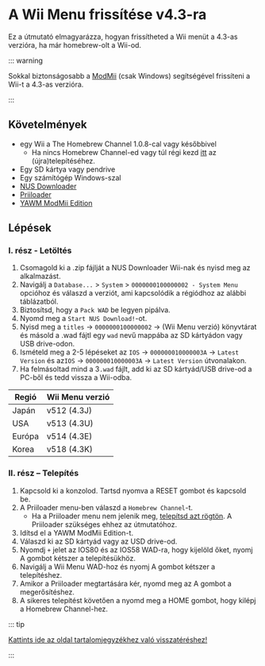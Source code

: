 # A Wii Menu frissítése v4.3-ra

Ez a útmutató elmagyarázza, hogyan frissítheted a Wii menüt a 4.3-as verzióra, ha már homebrew-olt a Wii-od.

::: warning

Sokkal biztonságosabb a [ModMii](modmii) (csak Windows) segítségével frissíteni a Wii-t a 4.3-as verzióra.

:::

## Követelmények

- egy Wii a The Homebrew Channel 1.0.8-cal vagy későbbivel
  - Ha nincs Homebrew Channel-ed vagy túl régi kezd [itt](get-started) az (újra)telepítéséhez.
- Egy SD kártya vagy pendrive
- Egy számítógép Windows-szal
- [NUS Downloader](https://github.com/WiiDatabase/nusdownloader/releases/latest)
- [Priiloader](priiloader)
- [YAWM ModMii Edition](https://oscwii.org/library/app/yawmme)

## Lépések

### I. rész - Letöltés

1. Csomagold ki a .zip fájlját a NUS Downloader Wii-nak és nyisd meg az alkalmazást.
2. Navigálj a `Database...` > `System` > `0000000100000002 - System Menu` opcióhoz és válaszd a verziót, ami kapcsolódik a régiódhoz az alábbi táblázatból.
3. Biztosítsd, hogy a `Pack WAD` be legyen pipálva.
4. Nyomd meg a `Start NUS Download!`-ot.
5. Nyisd meg a `titles` -> `0000000100000002` -> (Wii Menu verzió) könyvtárat és másold a .wad fájtl egy `wad` nevű mappába az SD kártyádon vagy USB drive-odon.
6. Ismételd meg a 2-5 lépéseket az `IOS` -> `000000010000003A` -> `Latest Version` és az`IOS` -> `000000010000003A` -> `Latest Version` útvonalakon.
7. Ha felmásoltad mind a 3`.wad` fájlt, add ki az SD kártyád/USB drive-od a PC-ből és tedd vissza a Wii-odba.

| Regió  | Wii Menu verzió                                |
| ------ | ---------------------------------------------- |
| Japán  | v512 (4.3J) |
| USA    | v513 (4.3U) |
| Európa | v514 (4.3E) |
| Korea  | v518 (4.3K) |

### II. rész – Telepítés

1. Kapcsold ki a konzolod. Tartsd nyomva a RESET gombot és kapcsold be.
2. A Priiloader menu-ben válaszd a `Homebrew Channel`-t.
   - Ha a Priiloader menu nem jelenik meg, [telepítsd azt rögtön](priiloader). A Priiloader szükséges ehhez az útmutatóhoz.
3. Idítsd el a YAWM ModMii Edition-t.
4. Válaszd ki az SD kártyád vagy az USD drive-od.
5. Nyomdj `+` jelet az IOS80 és az IOS58 WAD-ra, hogy kijelöld őket, nyomj A gombot kétszer a telepítésükhöz.
6. Navigálj a Wii Menu WAD-hoz és nyomj A gombot kétszer a telepítéshez.
7. Amikor a Priiloader megtartására kér, nyomd meg az A gombot a megerősítéshez.
8. A sikeres telepítést követően a nyomd meg a HOME gombot, hogy kilépj a Homebrew Channel-hez.

::: tip

[Kattints ide az oldal tartalomjegyzékhez való visszatéréshez!](site-navigation)

:::
